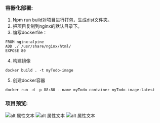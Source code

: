 ### 容器化部署:
1. Npm run build对项目进行打包，生成dist文件夹。
2. 把项目复制到nginx的默认目录下。
3. 编写dockerfile：
```
FROM nginx:alpine
ADD ./ /usr/share/nginx/html/
EXPOSE 80
```
4. 构建镜像
```
docker build . -t myTodo-image
```
5. 创建docker容器
```
docker run -d -p 88:80 --name myTodo-container myTodo-image:latest
```

### 项目预览:
![alt 属性文本](https://i.postimg.cc/9Q2cDpk8/add.jpg)
![alt 属性文本](https://i.postimg.cc/43NZ53sp/done.jpg)
![alt 属性文本](https://i.postimg.cc/0yCPDSR8/clear.jpg)
